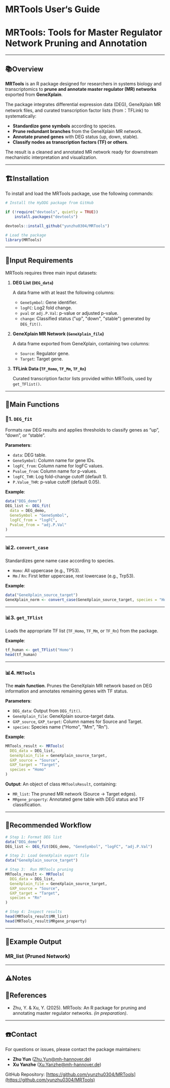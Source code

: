 # MRTools User‘s Guide

# MRTools: Tools for Master Regulator Network Pruning and Annotation

---

## 📚Overview

**MRTools** is an R package designed for researchers in systems biology and transcriptomics to **prune and annotate master regulator (MR) networks** exported from **GeneXplain**.

The package integrates differential expression data (DEG), GeneXplain MR network files, and curated transcription factor lists (from：TFLink) to systematically:

- **Standardize gene symbols** according to species.
- **Prune redundant branches** from the GeneXplain MR network.
- **Annotate pruned genes** with DEG status (up, down, stable).
- **Classify nodes as transcription factors (TF) or others**.

The result is a cleaned and annotated MR network ready for downstream mechanistic interpretation and visualization.

---

## 🏗️Installation

To install and load the MRTools package, use the following commands:

```r
# Install the HyDDG package from GitHub 

if (!require("devtools", quietly = TRUE))
    install.packages("devtools")
    
devtools::install_github("yunzhu0304/MRTools")

# Load the package
library(MRTools)
```

---

## 📌Input Requirements

MRTools requires three main input datasets:

1. **DEG List (`DEG_data`)**
    
    A data frame with at least the following columns:
    
    - `GeneSymbol`: Gene identifier.
    - `logFC`: Log2 fold change.
    - `pval` or `adj.P.Val`: p-value or adjusted p-value.
    - `change`: Classified status ("up", "down", "stable") generated by `DEG_fit()`.
2. **GeneXplain MR Network (`GeneXplain_file`)**
    
    A data frame exported from GeneXplain, containing two columns:
    
    - `Source`: Regulator gene.
    - `Target`: Target gene.
3. **TFLink Data (`TF_Homo`, `TF_Mm`, `TF_Rn`)**
    
    Curated transcription factor lists provided within MRTools, used by `get_TFlist()`.
    

---

## 📏Main Functions

### 📍1. `DEG_fit`

Formats raw DEG results and applies thresholds to classify genes as “up”, “down”, or “stable”.

**Parameters**:

- `data`: DEG table.
- `GeneSymbol`: Column name for gene IDs.
- `logFC_from`: Column name for logFC values.
- `Pvalue_from`: Column name for p-values.
- `logFC_THR`: Log fold-change cutoff (default 1).
- `P.Value_THR`: p-value cutoff (default 0.05).

**Example**:

```r
data("DEG_demo")
DEG_list <- DEG_fit(
  data = DEG_demo,
  GeneSymbol = "GeneSymbol",
  logFC_from = "logFC",
  Pvalue_from = "adj.P.Val"
)
```

---

### 📊2. `convert_case`

Standardizes gene name case according to species.

- `Homo`: All uppercase (e.g., TP53).
- `Mm` / `Rn`: First letter uppercase, rest lowercase (e.g., Trp53).

**Example**:

```r
data("GeneXplain_source_target")
GeneXplain_norm <- convert_case(GeneXplain_source_target, species = "Homo")
```

---

### 📊3. `get_TFlist`

Loads the appropriate TF list (`TF_Homo`, `TF_Mm`, or `TF_Rn`) from the package.

**Example**:

```r
tf_human <- get_TFlist("Homo")
head(tf_human)
```

---

### 📊4. `MRTools`

The **main function**. Prunes the GeneXplain MR network based on DEG information and annotates remaining genes with TF status.

**Parameters**:

- `DEG_data`: Output from `DEG_fit()`.
- `GeneXplain_file`: GeneXplain source-target data.
- `GXP_source`, `GXP_target`: Column names for Source and Target.
- `species`: Species name ("Homo", "Mm", "Rn").

**Example**:

```r
MRTools_result <- MRTools(
  DEG_data = DEG_list,
  GeneXplain_file = GeneXplain_source_target,
  GXP_source = "Source",
  GXP_target = "Target",
  species = "Homo"
)
```

**Output**: An object of class `MRToolsResult`, containing:

- `MR_list`: The pruned MR network (Source → Target edges).
- `MRgene_property`: Annotated gene table with DEG status and TF classification.

---

## 🧭Recommended Workflow

```r
# Step 1: Format DEG list
data("DEG_demo")
DEG_list <- DEG_fit(DEG_demo, "GeneSymbol", "logFC", "adj.P.Val")

# Step 2: Load GeneXplain export file
data("GeneXplain_source_target")

# Step 3:  Run MRTools pruning
MRTools_result <- MRTools(
  DEG_data = DEG_list,
  GeneXplain_file = GeneXplain_source_target,
  GXP_source = "Source",
  GXP_target = "Target",
  species = "Rn"
)

# Step 4: Inspect results
head(MRTools_result$MR_list)
head(MRTools_result$MRgene_property)
```

---

## 📝Example Output

### MR_list (Pruned Network)

---

## ⚠️Notes

## 📖References

- Zhu, Y. & Xu, Y. (2025). MRTools: An R package for pruning and annotating master regulator networks. *(in preparation)*.

---

## ☎️Contact

For questions or issues, please contact the package maintainers:

- **Zhu Yun** (Zhu.Yun@mh-hannover.de)
- **Xu Yanzhe** (Xu.Yanzhe@mh-hannover.de)

GitHub Repository: [https://github.com/yunzhu0304/MRTools](https://github.com/yunzhu0304/MRTools)
